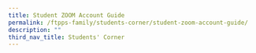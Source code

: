 ```yaml
---
title: Student ZOOM Account Guide
permalink: /ftpps-family/students-corner/student-zoom-account-guide/
description: ""
third_nav_title: Students' Corner
---
```

